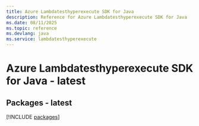 ```yaml
---
title: Azure Lambdatesthyperexecute SDK for Java
description: Reference for Azure Lambdatesthyperexecute SDK for Java
ms.date: 08/11/2025
ms.topic: reference
ms.devlang: java
ms.service: lambdatesthyperexecute
---
```

# Azure Lambdatesthyperexecute SDK for Java - latest
## Packages - latest
[!INCLUDE [packages](lambdatesthyperexecute-index.md)]
